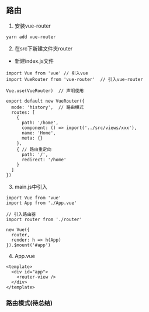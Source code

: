 ## 路由
1. 安装vue-router
```
yarn add vue-router
```
2. 在src下新建文件夹router
  - 新建index.js文件
  ```
  import Vue from 'vue' // 引入vue
  import VueRouter from 'vue-router'  // 引入vue-router

  Vue.use(VueRouter)  // 声明使用

  export default new VueRouter({
    mode: 'history',  // 路由模式
    routes: [
      {
        path: '/home',
        component: () => import('../src/views/xxx'),
        name: 'Home',
        meta: {}
      },
      { // 路由重定向
        path: '/',
        redirect: '/home'
      }
    ]
  })
  ```
3. main.js中引入
```
import Vue from 'vue'
import App from './App.vue'

// 引入路由器
import router from './router'

new Vue({
  router,
  render: h => h(App)
}).$mount('#app')
```

4. App.vue
```
<template>
  <div id="app">
    <router-view />
  </div>
</template>
```

### 路由模式(待总结)
